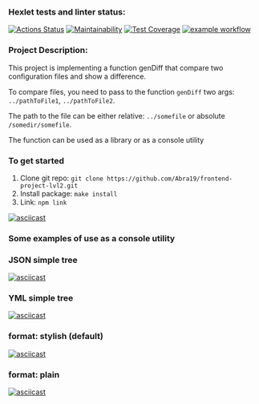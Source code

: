 ### Hexlet tests and linter status:
[![Actions Status](https://github.com/Abra19/frontend-project-lvl2/workflows/hexlet-check/badge.svg)](https://github.com/Abra19/frontend-project-lvl2/actions)
[![Maintainability](https://api.codeclimate.com/v1/badges/92fde65ab3d2fe28719f/maintainability)](https://codeclimate.com/github/Abra19/frontend-project-lvl2/maintainability)
[![Test Coverage](https://api.codeclimate.com/v1/badges/92fde65ab3d2fe28719f/test_coverage)](https://codeclimate.com/github/Abra19/frontend-project-lvl2/test_coverage)
[![example workflow](https://github.com/Abra19/frontend-project-lvl2/actions/workflows/node.js.yml/badge.svg)](https://github.com/Abra19/frontend-project-lvl2/actions)
### Project Description:
This project is implementing a function genDiff that compare two configuration files and show a difference.

To compare files, you need to pass to the function `genDiff` two args:  `../pathToFile1`, `../pathToFile2`. 

The path to the file can be either relative: `../somefile` or absolute `/somedir/somefile`.

The function can be used as a library or as a console utility
### To get started

1. Clone git repo: `git clone https://github.com/Abra19/frontend-project-lvl2.git`
2. Install package: `make install`
3. Link: `npm link`

[![asciicast](https://asciinema.org/a/UftaS3pMvoUpBoyoEFkt37AVu.svg)](https://asciinema.org/a/UftaS3pMvoUpBoyoEFkt37AVu)
### Some examples of use as a console utility

 ### JSON simple tree

[![asciicast](https://asciinema.org/a/IGOK5BtF81gDNywfZQVVLUxaY.svg)](https://asciinema.org/a/IGOK5BtF81gDNywfZQVVLUxaY)

 ### YML simple tree

 [![asciicast](https://asciinema.org/a/ksboO8hFlpp6bZlUkgvxPfbWh.svg)](https://asciinema.org/a/ksboO8hFlpp6bZlUkgvxPfbWh)

 ### format: stylish (default)
 [![asciicast](https://asciinema.org/a/OQMCBCiYOh8ie92xD1Q76md4Q.svg)](https://asciinema.org/a/OQMCBCiYOh8ie92xD1Q76md4Q)

  ### format: plain
   [![asciicast](https://asciinema.org/a/rvZVoyNtKQENmluWirdK3YxTb.svg)](https://asciinema.org/a/rvZVoyNtKQENmluWirdK3YxTb)
